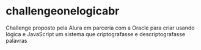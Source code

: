 # challengeonelogicabr
Challenge proposto pela Alura em parceria com a Oracle para criar usando lógica e JavaScript um sistema que criptografasse e descriptografasse palavras
